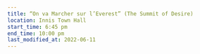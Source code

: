 ```yaml
---
title: “On va Marcher sur l’Everest” (The Summit of Desire)
location: Innis Town Hall
start_time: 6:45 pm
end_time: 10:00 pm
last_modified_at: 2022-06-11
---
```


